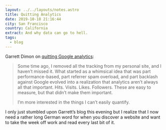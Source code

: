 ```yaml
---
layout: ../../layouts/notes.astro
title: Quitting Analytics
date: 2019-10-18 21:16:44
city: San Francisco
country: California
extract: And why data can go to hell.
tags:
  - blog
---
```


Garrett Dimon on [quitting Google analytics](https://garrettdimon.com/2019/quitting-analytics/):

> Some time ago, I removed all the tracking from my personal site, and I haven’t missed it. What started as a whimsical idea that was part performance-based, part referrer spam overload, and part backlash against Google evolved into a realization that analytics aren’t always all that important. Hits. Visits. Likes. Followers. These are easy to measure, but that didn’t make them important.
>
> I’m more interested in the things I can’t easily quantify.

I only just stumbled upon Garrett’s blog this evening but I realize that I now need a rather long German word for when you discover a website and want to take the week off work and read every last bit of it.
